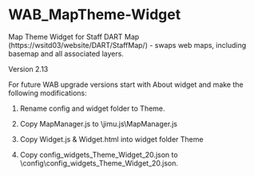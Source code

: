 # WAB_MapTheme-Widget
Map Theme Widget for Staff DART Map (https://wsitd03/website/DART/StaffMap/) - swaps web maps, including basemap and all associated layers.

Version 2.13

For future WAB upgrade versions start with About widget and make the following modifications:

1. Rename config and widget folder to Theme. 

2. Copy MapManager.js to \jimu.js\MapManager.js

3. Copy Widget.js & Widget.html into widget folder Theme

4. Copy config_widgets_Theme_Widget_20.json to \config\config_widgets_Theme_Widget_20.json.
